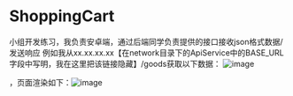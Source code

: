 # ShoppingCart
小组开发练习，我负责安卓端，通过后端同学负责提供的接口接收json格式数据/发送响应
例如我从xx.xx.xx.xx【在network目录下的ApiService中的BASE_URL字段中写明，我在这里把该链接隐藏】/goods获取以下数据：
![image](https://github.com/zyx1025/ShoppingCart/assets/109834311/862610df-6e7d-42f4-bbd5-ab2796fcb64e)

，页面渲染如下：![image](https://github.com/zyx1025/ShoppingCart/assets/109834311/d521c59e-664c-4a09-b39a-8495d846a356)



